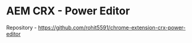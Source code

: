 # AEM CRX - Power Editor

Repository - https://github.com/rohit5591/chrome-extension-crx-power-editor
